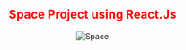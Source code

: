 <span style="color:red;">
  <h2 align="center">Space Project using React.Js</h2>
</span>
<p align="center">
  <img src="./assets/src/images/nasa.png" alt="Space">
</p>
